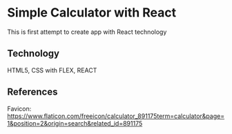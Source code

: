 # Simple Calculator with React
This is first attempt to create app with React technology

## Technology
HTML5, CSS with FLEX, REACT

## References
Favicon: https://www.flaticon.com/freeicon/calculator_891175term=calculator&page=1&position=2&origin=search&related_id=891175
